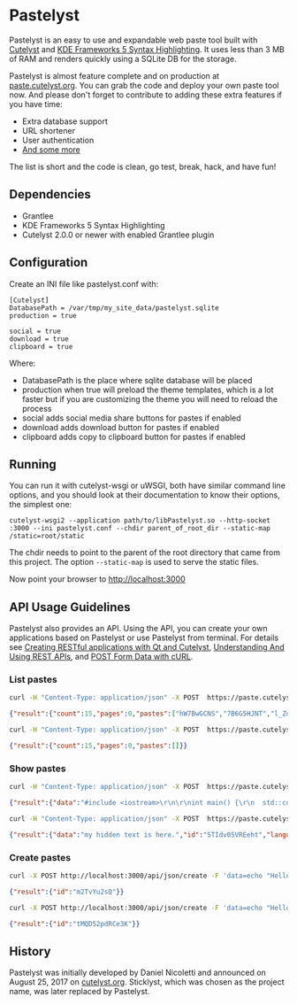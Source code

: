 # Pastelyst

Pastelyst is an easy to use and expandable web paste tool built with [Cutelyst](https://github.com/cutelyst/cutelyst) and [KDE Frameworks 5 Syntax Highlighting](https://github.com/KDE/syntax-highlighting). It uses less than 3 MB of RAM and renders quickly using a SQLite DB for the storage.

Pastelyst is almost feature complete and on production at [paste.cutelyst.org](https://paste.cutelyst.org/). You can grab the code and deploy your own paste tool now. And please don't forget to contribute to adding these extra features if you have time:

 * Extra database support
 * URL shortener
 * User authentication
 * [And some more](https://github.com/cutelyst/pastelyst/issues/8)

The list is short and the code is clean, go test, break, hack, and have fun!

## Dependencies
 * Grantlee
 * KDE Frameworks 5 Syntax Highlighting
 * Cutelyst 2.0.0 or newer with enabled Grantlee plugin

## Configuration
Create an INI file like pastelyst.conf with:

    [Cutelyst]
    DatabasePath = /var/tmp/my_site_data/pastelyst.sqlite
    production = true

    social = true
    download = true
    clipboard = true

Where:

 * DatabasePath is the place where sqlite database will be placed
 * production when true will preload the theme templates, which is a lot faster but if you are customizing the theme you will need to reload the process
 * social adds social media share buttons for pastes if enabled
 * download adds download button for pastes if enabled
 * clipboard adds copy to clipboard button for pastes if enabled

## Running
You can run it with cutelyst-wsgi or uWSGI, both have similar command line options, and you should look at their documentation to know their options, the simplest one:

    cutelyst-wsgi2 --application path/to/libPastelyst.so --http-socket :3000 --ini pastelyst.conf --chdir parent_of_root_dir --static-map /static=root/static

The chdir needs to point to the parent of the root directory that came from this project. The option `--static-map` is used to serve the static files.

Now point your browser to [http://localhost:3000](http://localhost:3000)

## API Usage Guidelines
Pastelyst also provides an API. Using the API, you can create your own applications based on Pastelyst or use Pastelyst from terminal. For details see [Creating RESTful applications with Qt and Cutelyst](https://dantti.wordpress.com/2018/05/17/creating-restful-applications-with-qt-and-cutelyst/), [Understanding And Using REST APIs](https://www.smashingmagazine.com/2018/01/understanding-using-rest-api/), and [POST Form Data with cURL](https://davidwalsh.name/curl-post-file).

### List pastes

```bash
curl -H "Content-Type: application/json" -X POST  https://paste.cutelyst.org/api/json/list/1
```

```json
{"result":{"count":15,"pages":0,"pastes":["hW7BwGCNS","7B6G5HJNT","l_Zo9VaRT","f_9z4b-_T","YnsDOFIRR","pu0h5ftsT"
```

```bash
curl -H "Content-Type: application/json" -X POST  https://paste.cutelyst.org/api/json/list/2
```

```json
{"result":{"count":15,"pages":0,"pastes":[]}}
```

### Show pastes

```bash
curl -H "Content-Type: application/json" -X POST  https://paste.cutelyst.org/api/json/show/pu0h5ftsT
```

```json
{"result":{"data":"#include <iostream>\r\n\r\nint main() {\r\n  std::cout << \"hello\\n\";\r\n  return 0;\r\n}","id":"pu0h5ftsT","language":"C++","timestamp":1503821618,"title":"Test"}}
```

```bash
curl -H "Content-Type: application/json" -X POST  https://paste.cutelyst.org/api/json/show/STIdv05VREeht/1234567890
```

```json
{"result":{"data":"my hidden text is here.","id":"STIdv05VREeht","language":"text","timestamp":1547050001,"title":"API test 1"}}
```

### Create pastes

```bash
curl -X POST http://localhost:3000/api/json/create -F 'data=echo "Hello World!"' -F 'language=Bash' -F 'title=API Test'
```

```json
{"result":{"id":"m2TvYu2sQ"}}
```

```bash
curl -X POST http://localhost:3000/api/json/create -F 'data=echo "Hello World!"' -F 'language=Bash' -F 'title=API Test' -F 'password=1234567890'
```

```json
{"result":{"id":"tMQD52pdRCe3K"}}
```

## History
Pastelyst was initially developed by Daniel Nicoletti and announced on August 25, 2017 on [cutelyst.org](https://cutelyst.org/2017/08/25/announcing-sticklyst-leveraging-kde-frameworks-on-the-web). Sticklyst, which was chosen as the project name, was later replaced by Pastelyst.

